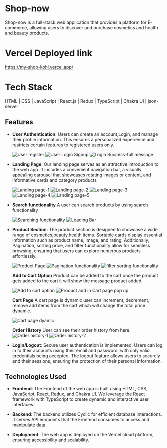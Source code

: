 # Shop-now

Shop-now is a full-stack web application that provides a platform for E-commerce, allowing users to discover and purchase cosmetics and health and beauty products.

# Vercel Deployed link
https://my-shop-kohl.vercel.app/

# Tech Stack
HTML | CSS | JavaScript |  React.js | Redux | TypeScript | Chakra UI | json-server

## Features


- **User Authentication**: Users can create an account,Login, and manage their profile information. This ensures a personalized experience and restricts certain features to registered users only.

  ![User register](https://github.com/Rinkesh375/My-shop/assets/107518782/e6d20dc9-4d2e-48df-8cf7-c1ebc42fcb0f)
  ![User Login Signup](https://github.com/Rinkesh375/My-shop/assets/107518782/9545802c-69c9-41ea-9483-1454bfda9cd3)
  ![Login Success-full message](https://github.com/Rinkesh375/My-shop/assets/107518782/bd0f4302-c592-4a76-8d9e-03fa81b1335b)




- **Landing Page**: Our landing page serves as an attractive introduction to the web app. It includes a convenient navigation bar, a visually appealing carousel that showcases rotating images or content, and informative cards and category products

  ![Landing page-1](https://github.com/Rinkesh375/My-shop/assets/107518782/1bee93e7-44ef-4871-86fb-50caf08d7492)
  ![Landing page-2](https://github.com/Rinkesh375/My-shop/assets/107518782/895852c4-f18e-436a-84b8-425dc00ddaf2)
  ![Landing page-3](https://github.com/Rinkesh375/My-shop/assets/107518782/539cdea6-4508-4c1d-a9ef-875faea59371)
  ![Landing page-4](https://github.com/Rinkesh375/My-shop/assets/107518782/8bd6af1d-14a0-45b2-9f2e-e6a449c22643)
  ![Landing page-5](https://github.com/Rinkesh375/My-shop/assets/107518782/c5fc0313-b511-4be6-8f49-f3aef44ebc17)

- **Search functionality** A user can search products by using search functionality 

  ![Searching functionality](https://github.com/Rinkesh375/My-shop/assets/107518782/4b72e541-52aa-445d-a906-6d998013b117)
  ![Loading Bar](https://github.com/Rinkesh375/My-shop/assets/107518782/6cbb9d52-017a-4821-bb29-114467fc7a03)


- **Product Section**: The product section is designed to showcase a wide range of cosmetics,beauty,health items. Sortable cards display essential information such as product name, image, and rating. Additionally, Pagination, sorting price, and filter functionality allow for seamless browsing, ensuring that users can explore numerous products effortlessly.

  ![Product Page](https://github.com/Rinkesh375/My-shop/assets/107518782/78d689d4-8797-44b1-ba75-8cae7cd7c4e2)
  ![Pagination functionality](https://github.com/Rinkesh375/My-shop/assets/107518782/6881f9dc-4f31-4cf2-bc2b-afe26ed5c18c)
  ![filter sorting functionality](https://github.com/Rinkesh375/My-shop/assets/107518782/008f1882-f841-4a72-9d88-9dfe273e9ba5)




  **Add to Cart Option** Product can be added to the cart once the product gets added to the cart it will show the message product added.

  ![Add to cart option ](https://github.com/Rinkesh375/My-shop/assets/107518782/6d7aa222-681b-4f83-a0bd-f2db7b539459)
  ![Product add in Cart page pop up](https://github.com/Rinkesh375/My-shop/assets/107518782/b277ac3f-0af1-4c11-8a2a-f434260cf7fa)


  **Cart Page** A cart page is dynamic user can increment, decrement, remove add items from the cart which will change the total price dynamic.

  ![Cart page dyamic](https://github.com/Rinkesh375/My-shop/assets/107518782/5ceb6858-18e4-4b6c-b73a-d1b46cb28416)

  **Order History** User can see their order history from here.
  ![Order history-1](https://github.com/Rinkesh375/My-shop/assets/107518782/e451d034-8d81-47f4-9ca3-6dec666a3d8a)
  ![Order history-2](https://github.com/Rinkesh375/My-shop/assets/107518782/227c1900-1f50-457b-ab4b-6c2a08fbbe9d)


- **Login/Logout**: Secure user authentication is implemented. Users can log in to their accounts using their email and password, with only valid credentials being accepted. The logout feature allows users to securely end their sessions, ensuring the protection of their personal information.


## Technologies Used

- **Frontend**: The Frontend of the web app is built using HTML, CSS, JavaScript, React, Redux, and Chakra UI. We leverage the React framework with TypeScript to create dynamic and interactive user interfaces.

- **Backend**: The backend utilizes Cyclic for efficient database interactions. It serves API endpoints that the Frontend consumes to access and manipulate data.

- **Deployment**: The web app is deployed on the Vercel cloud platform, ensuring accessibility and scalability.